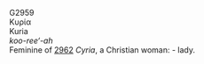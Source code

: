 G2959  
Κυρία  
Kuria  
*koo-ree‘-ah*  
Feminine of [2962](g2962) *Cyria*, a Christian woman: - lady.  
